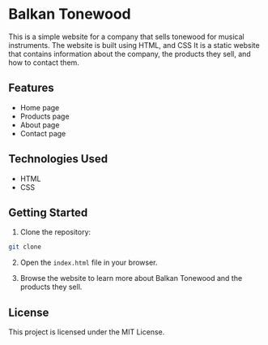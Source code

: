# Balkan Tonewood

This is a simple website for a company that sells tonewood for musical instruments. The website is built using HTML, and CSS It is a static website that contains information about the company, the products they sell, and how to contact them.

## Features

- Home page
- Products page
- About page
- Contact page

## Technologies Used

- HTML
- CSS

## Getting Started

1. Clone the repository:

```bash
git clone
```

2. Open the `index.html` file in your browser.

3. Browse the website to learn more about Balkan Tonewood and the products they sell.

## License

This project is licensed under the MIT License.

